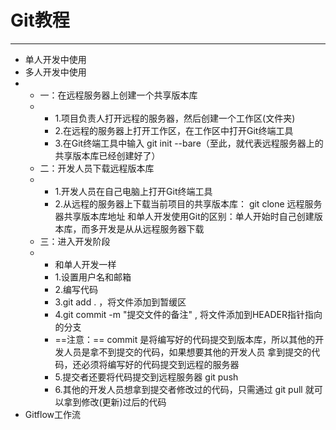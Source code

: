 # Git教程
---
- 单人开发中使用
- 多人开发中使用
- - 一：在远程服务器上创建一个共享版本库
  -  - 1.项目负责人打开远程的服务器，然后创建一个工作区(文件夹)
     - 2.在远程的服务器上打开工作区，在工作区中打开Git终端工具
     - 3.在Git终端工具中输入 git init --bare（至此，就代表远程服务器上的共享版本库已经创建好了）
  - 二：开发人员下载远程版本库
  - - 1.开发人员在自己电脑上打开Git终端工具
    - 2.从远程的服务器上下载当前项目的共享版本库： git clone 远程服务器共享版本库地址
      和单人开发使用Git的区别：单人开始时自己创建版本库，而多开发是从从远程服务器下载
  - 三：进入开发阶段
  - - 和单人开发一样
    - 1.设置用户名和邮箱
    - 2.编写代码
    - 3.git add . ，将文件添加到暂缓区
    - 4.git commit -m "提交文件的备注" , 将文件添加到HEADER指针指向的分支
    - ==注意：== commit 是将编写好的代码提交到版本库，所以其他的开发人员是拿不到提交的代码，如果想要其他的开发人员
      拿到提交的代码，还必须将编写好的代码提交到远程的服务器
    - 5.提交者还要将代码提交到远程服务器  git push
    - 6.其他的开发人员想拿到提交者修改过的代码，只需通过 git pull 就可以拿到修改(更新)过后的代码
- Gitflow工作流
